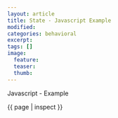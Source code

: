 ```yaml
---
layout: article
title: State - Javascript Example
modified:
categories: behavioral
excerpt: 
tags: []
image:
  feature: 
  teaser:
  thumb:
---
```


Javascript - Example

{{ page | inspect }}